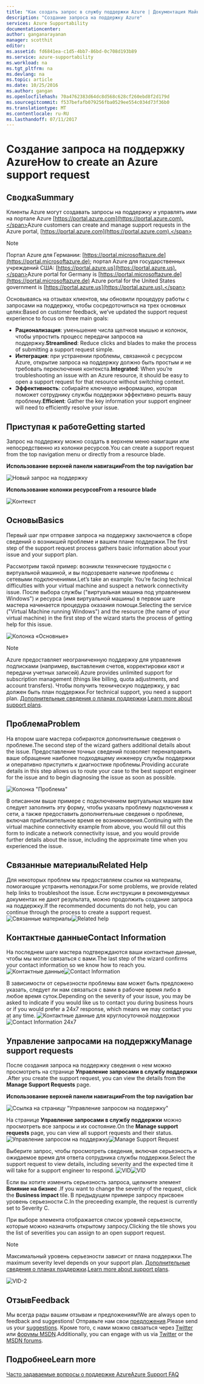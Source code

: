 ```yaml
---
title: "Как создать запрос в службу поддержки Azure | Документация Майкрософт"
description: "Создание запроса на поддержку Azure"
services: Azure Supportability
documentationcenter: 
author: ganganarayanan
manager: scotthit
editor: 
ms.assetid: fd6841ea-c1d5-4bb7-86bd-0c708d193b89
ms.service: azure-supportability
ms.workload: na
ms.tgt_pltfrm: na
ms.devlang: na
ms.topic: article
ms.date: 10/25/2016
ms.author: gangan
ms.openlocfilehash: 70a4762383d64dc8d568c628cf260ebd8f2d179d
ms.sourcegitcommit: f537befafb079256fba0529ee554c034d73f36b0
ms.translationtype: MT
ms.contentlocale: ru-RU
ms.lasthandoff: 07/11/2017
---
```

# <a name="how-to-create-an-azure-support-request"></a><span data-ttu-id="ceceb-103">Создание запроса на поддержку Azure</span><span class="sxs-lookup"><span data-stu-id="ceceb-103">How to create an Azure support request</span></span>
## <a name="summary"></a><span data-ttu-id="ceceb-104">Сводка</span><span class="sxs-lookup"><span data-stu-id="ceceb-104">Summary</span></span>
<span data-ttu-id="ceceb-105">Клиенты Azure могут создавать запросы на поддержку и управлять ими на портале Azure [https://portal.azure.com](https://portal.azure.com).</span><span class="sxs-lookup"><span data-stu-id="ceceb-105">Azure customers can create and manage support requests in the Azure portal, [https://portal.azure.com](https://portal.azure.com).</span></span>

> [!NOTE]
> <span data-ttu-id="ceceb-106">Портал Azure для Германии: [https://portal.microsoftazure.de](https://portal.microsoftazure.de); портал Azure для государственных учреждений США: [https://portal.azure.us](https://portal.azure.us).</span><span class="sxs-lookup"><span data-stu-id="ceceb-106">Azure portal for Germany is [https://portal.microsoftazure.de](https://portal.microsoftazure.de) Azure portal for the United States government is [https://portal.azure.us](https://portal.azure.us).</span></span>
> 
> 

<span data-ttu-id="ceceb-107">Основываясь на отзывах клиентов, мы обновили процедуру работы с запросами на поддержку, чтобы сосредоточиться на трех основных целях:</span><span class="sxs-lookup"><span data-stu-id="ceceb-107">Based on customer feedback, we’ve updated the support request experience to focus on three main goals:</span></span>

* <span data-ttu-id="ceceb-108">**Рационализация**: уменьшение числа щелчков мышью и колонок, чтобы упростить процесс передачи запросов на поддержку.</span><span class="sxs-lookup"><span data-stu-id="ceceb-108">**Streamlined**: Reduce clicks and blades to make the process of submitting a support request simple.</span></span>
* <span data-ttu-id="ceceb-109">**Интеграция**: при устранении проблемы, связанной с ресурсом Azure, открытие запроса на поддержку должно быть простым и не требовать переключения контекста.</span><span class="sxs-lookup"><span data-stu-id="ceceb-109">**Integrated**: When you’re troubleshooting an issue with an Azure resource, it should be easy to open a support request for that resource without switching context.</span></span>
* <span data-ttu-id="ceceb-110">**Эффективность**: собирайте ключевую информацию, которая поможет сотруднику службы поддержки эффективно решить вашу проблему.</span><span class="sxs-lookup"><span data-stu-id="ceceb-110">**Efficient**: Gather the key information your support engineer will need to efficiently resolve your issue.</span></span>

## <a name="getting-started"></a><span data-ttu-id="ceceb-111">Приступая к работе</span><span class="sxs-lookup"><span data-stu-id="ceceb-111">Getting started</span></span>
<span data-ttu-id="ceceb-112">Запрос на поддержку можно создать в верхнем меню навигации или непосредственно из колонки ресурсов.</span><span class="sxs-lookup"><span data-stu-id="ceceb-112">You can create a support request from the top navigation menu or directly from a resource blade.</span></span>

<span data-ttu-id="ceceb-113">**Использование верхней панели навигации**</span><span class="sxs-lookup"><span data-stu-id="ceceb-113">**From the top navigation bar**</span></span>

![Новый запрос на поддержку](./media/how-to-create-azure-support-request/NewSupportRequest.png)

<span data-ttu-id="ceceb-115">**Использование колонки ресурсов**</span><span class="sxs-lookup"><span data-stu-id="ceceb-115">**From a resource blade**</span></span>

![Контекст](./media/how-to-create-azure-support-request/Incontext.png)

## <a name="basics"></a><span data-ttu-id="ceceb-117">Основы</span><span class="sxs-lookup"><span data-stu-id="ceceb-117">Basics</span></span>
<span data-ttu-id="ceceb-118">Первый шаг при отправке запроса на поддержку заключается в сборе сведений о возникшей проблеме и вашем плане поддержки.</span><span class="sxs-lookup"><span data-stu-id="ceceb-118">The first step of the support request process gathers basic information about your issue and your support plan.</span></span>

<span data-ttu-id="ceceb-119">Рассмотрим такой пример: возникли технические трудности с виртуальной машиной, и вы подозреваете наличие проблемы с сетевыми подключениями.</span><span class="sxs-lookup"><span data-stu-id="ceceb-119">Let’s take an example: You’re facing technical difficulties with your virtual machine and suspect a network connectivity issue.</span></span>
<span data-ttu-id="ceceb-120">После выбора службы ("виртуальная машина под управлением Windows") и ресурса (имя виртуальной машины) в первом шаге мастера начинается процедура оказания помощи.</span><span class="sxs-lookup"><span data-stu-id="ceceb-120">Selecting the service ("Virtual Machine running Windows") and the resource (the name of your virtual machine) in the first step of the wizard starts the process of getting help for this issue.</span></span>

![Колонка «Основные»](./media/how-to-create-azure-support-request/Basics.png)

> [!NOTE]
> <span data-ttu-id="ceceb-122">Azure предоставляет неограниченную поддержку для управления подписками (например, выставления счетов, корректировки квот и передачи учетных записей).</span><span class="sxs-lookup"><span data-stu-id="ceceb-122">Azure provides unlimited support for subscription management (things like billing, quota adjustments, and account transfers).</span></span> <span data-ttu-id="ceceb-123">Чтобы получить техническую поддержку, у вас должен быть план поддержки.</span><span class="sxs-lookup"><span data-stu-id="ceceb-123">For technical support, you need a support plan.</span></span> <span data-ttu-id="ceceb-124">[Дополнительные сведения о планах поддержки](https://azure.microsoft.com/support/plans).</span><span class="sxs-lookup"><span data-stu-id="ceceb-124">[Learn more about support plans](https://azure.microsoft.com/support/plans).</span></span>
> 
> 

## <a name="problem"></a><span data-ttu-id="ceceb-125">Проблема</span><span class="sxs-lookup"><span data-stu-id="ceceb-125">Problem</span></span>
<span data-ttu-id="ceceb-126">На втором шаге мастера собираются дополнительные сведения о проблеме.</span><span class="sxs-lookup"><span data-stu-id="ceceb-126">The second step of the wizard gathers additional details about the issue.</span></span> <span data-ttu-id="ceceb-127">Предоставление точных сведений позволяет перенаправить ваше обращение наиболее подходящему инженеру службы поддержки и оперативно приступить к диагностике проблемы.</span><span class="sxs-lookup"><span data-stu-id="ceceb-127">Providing accurate details in this step allows us to route your case to the best support engineer for the issue and to begin diagnosing the issue as soon as possible.</span></span>

![Колонка "Проблема"](./media/how-to-create-azure-support-request/Problem.png)

<span data-ttu-id="ceceb-129">В описанном выше примере с подключением виртуальных машин вам следует заполнить эту форму, чтобы указать проблему подключения к сети, а также предоставить дополнительные сведения о проблеме, включая приблизительное время ее возникновения.</span><span class="sxs-lookup"><span data-stu-id="ceceb-129">Continuing with the virtual machine connectivity example from above, you would fill out this form to indicate a network connectivity issue, and you would provide further details about the issue, including the approximate time when you experienced the issue.</span></span>

## <a name="related-help"></a><span data-ttu-id="ceceb-130">Связанные материалы</span><span class="sxs-lookup"><span data-stu-id="ceceb-130">Related Help</span></span>
<span data-ttu-id="ceceb-131">Для некоторых проблем мы предоставляем ссылки на материалы, помогающие устранить неполадки.</span><span class="sxs-lookup"><span data-stu-id="ceceb-131">For some problems, we provide related help links to troubleshoot the issue.</span></span> <span data-ttu-id="ceceb-132">Если инструкции в рекомендуемых документах не дают результата, можно продолжить создание запроса на поддержку.</span><span class="sxs-lookup"><span data-stu-id="ceceb-132">If the recommended documents do not help, you can continue through the process to create a support request.</span></span>
<span data-ttu-id="ceceb-133">![Связанные материалы](./media/how-to-create-azure-support-request/RelatedHelp.png)</span><span class="sxs-lookup"><span data-stu-id="ceceb-133">![Related help](./media/how-to-create-azure-support-request/RelatedHelp.png)</span></span>

## <a name="contact-information"></a><span data-ttu-id="ceceb-134">Контактные данные</span><span class="sxs-lookup"><span data-stu-id="ceceb-134">Contact Information</span></span>
<span data-ttu-id="ceceb-135">На последнем шаге мастера подтверждаются ваши контактные данные, чтобы мы могли связаться с вами.</span><span class="sxs-lookup"><span data-stu-id="ceceb-135">The last step of the wizard confirms your contact information so we know how to reach you.</span></span>
<span data-ttu-id="ceceb-136">![Контактные данные](./media/how-to-create-azure-support-request/ContactInformation.png)</span><span class="sxs-lookup"><span data-stu-id="ceceb-136">![Contact Information](./media/how-to-create-azure-support-request/ContactInformation.png)</span></span>

<span data-ttu-id="ceceb-137">В зависимости от серьезности проблемы вам может быть предложено указать, следует ли нам связаться с вами в рабочее время либо в любое время суток.</span><span class="sxs-lookup"><span data-stu-id="ceceb-137">Depending on the severity of your issue, you may be asked to indicate if you would like us to contact you during business hours or if you would prefer a 24x7 response, which means we may contact you at any time.</span></span>
<span data-ttu-id="ceceb-138">![Контактные данные для круглосуточной поддержки](./media/how-to-create-azure-support-request/ContactInformation-2.png)</span><span class="sxs-lookup"><span data-stu-id="ceceb-138">![Contact Information 24x7](./media/how-to-create-azure-support-request/ContactInformation-2.png)</span></span>

## <a name="manage-support-requests"></a><span data-ttu-id="ceceb-139">Управление запросами на поддержку</span><span class="sxs-lookup"><span data-stu-id="ceceb-139">Manage support requests</span></span>
<span data-ttu-id="ceceb-140">После создания запроса на поддержку сведения о нем можно просмотреть на странице **Управление запросами в службу поддержки** .</span><span class="sxs-lookup"><span data-stu-id="ceceb-140">After you create the support request, you can view the details from the **Manage Support Requests** page.</span></span>

<span data-ttu-id="ceceb-141">**Использование верхней панели навигации**</span><span class="sxs-lookup"><span data-stu-id="ceceb-141">**From the top navigation bar**</span></span>

![Ссылка на страницу "Управление запросом на поддержку"](./media/how-to-create-azure-support-request/ManageSupportRequest-link.png)

<span data-ttu-id="ceceb-143">На странице **Управление запросами в службу поддержки** можно просмотреть все запросы и их состояние.</span><span class="sxs-lookup"><span data-stu-id="ceceb-143">On the **Manage support requests** page, you can view all support requests and their status.</span></span>
<span data-ttu-id="ceceb-144">![Управление запросом на поддержку](./media/how-to-create-azure-support-request/ManageSupportRequest.png)</span><span class="sxs-lookup"><span data-stu-id="ceceb-144">![Manage Support Request](./media/how-to-create-azure-support-request/ManageSupportRequest.png)</span></span>

<span data-ttu-id="ceceb-145">Выберите запрос, чтобы просмотреть сведения, включая серьезность и ожидаемое время для ответа сотрудника службы поддержки.</span><span class="sxs-lookup"><span data-stu-id="ceceb-145">Select the support request to view details, including severity and the expected time it will take for a support engineer to respond.</span></span>
<span data-ttu-id="ceceb-146">![VID](./media/how-to-create-azure-support-request/VID.png)</span><span class="sxs-lookup"><span data-stu-id="ceceb-146">![VID](./media/how-to-create-azure-support-request/VID.png)</span></span>

<span data-ttu-id="ceceb-147">Если вы хотите изменить серьезность запроса, щелкните элемент **Влияние на бизнес** .</span><span class="sxs-lookup"><span data-stu-id="ceceb-147">If you want to change the severity of the request, click the **Business impact** tile.</span></span> <span data-ttu-id="ceceb-148">В предыдущем примере запросу присвоен уровень серьезности C.</span><span class="sxs-lookup"><span data-stu-id="ceceb-148">In the preceeding example, the request is currently set to Severity C.</span></span>

<span data-ttu-id="ceceb-149">При выборе элемента отображается список уровней серьезности, которые можно назначить открытому запросу.</span><span class="sxs-lookup"><span data-stu-id="ceceb-149">Clicking the tile shows you the list of severities you can assign to an open support request.</span></span>

> [!NOTE]
> <span data-ttu-id="ceceb-150">Максимальный уровень серьезности зависит от плана поддержки.</span><span class="sxs-lookup"><span data-stu-id="ceceb-150">The maximum severity level depends on your support plan.</span></span> <span data-ttu-id="ceceb-151">[Дополнительные сведения о планах поддержки](https://azure.microsoft.com/support/plans).</span><span class="sxs-lookup"><span data-stu-id="ceceb-151">[Learn more about support plans](https://azure.microsoft.com/support/plans).</span></span>
> 
> 

![VID-2](./media/how-to-create-azure-support-request/VID-2.png)

## <a name="feedback"></a><span data-ttu-id="ceceb-153">Отзыв</span><span class="sxs-lookup"><span data-stu-id="ceceb-153">Feedback</span></span>
<span data-ttu-id="ceceb-154">Мы всегда рады вашим отзывам и предложениям!</span><span class="sxs-lookup"><span data-stu-id="ceceb-154">We are always open to feedback and suggestions!</span></span> <span data-ttu-id="ceceb-155">Отправьте нам свои [предложения](https://feedback.azure.com/forums/266794-support-feedback).</span><span class="sxs-lookup"><span data-stu-id="ceceb-155">Please send us your [suggestions](https://feedback.azure.com/forums/266794-support-feedback).</span></span> <span data-ttu-id="ceceb-156">Кроме того, с нами можно связаться через [Twitter](https://twitter.com/azuresupport) или [форумы MSDN](https://social.msdn.microsoft.com/Forums/azure).</span><span class="sxs-lookup"><span data-stu-id="ceceb-156">Additionally, you can engage with us via [Twitter](https://twitter.com/azuresupport) or the [MSDN forums](https://social.msdn.microsoft.com/Forums/azure).</span></span>

## <a name="learn-more"></a><span data-ttu-id="ceceb-157">Подробнее</span><span class="sxs-lookup"><span data-stu-id="ceceb-157">Learn more</span></span>
[<span data-ttu-id="ceceb-158">Часто задаваемые вопросы о поддержке Azure</span><span class="sxs-lookup"><span data-stu-id="ceceb-158">Azure Support FAQ</span></span>](https://azure.microsoft.com/support/faq)

